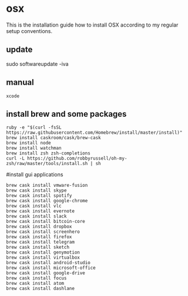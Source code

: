 # osx

This is the installation guide how to install OSX according to my regular setup conventions.

## update

sudo softwareupdate -iva

## manual 
```
xcode
```

## install brew and some packages

```
ruby -e "$(curl -fsSL https://raw.githubusercontent.com/Homebrew/install/master/install)"
brew install caskroom/cask/brew-cask
brew install node
brew install watchman
brew install zsh zsh-completions
curl -L https://github.com/robbyrussell/oh-my-zsh/raw/master/tools/install.sh | sh
```

#install gui applications

```
brew cask install vmware-fusion
brew cask install skype
brew cask install spotify
brew cask install google-chrome
brew cask install vlc
brew cask install evernote
brew cask install slack
brew cask install bitcoin-core
brew cask install dropbox
brew cask install screenhero
brew cask install firefox
brew cask install telegram
brew cask install sketch
brew cask install genymotion
brew cask install virtualbox
brew cask install android-studio
brew cask install microsoft-office
brew cask install google-drive
brew cask install focus
brew cask install atom
brew cask install dashlane
```


